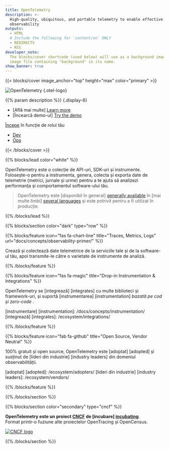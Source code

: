 ```yaml
---
title: OpenTelemetry
description: >-
  High-quality, ubiquitous, and portable telemetry to enable effective
  observability
outputs:
  - HTML
  # Include the following for `content/en` ONLY
  - REDIRECTS
  - RSS
developer_note:
  The blocks/cover shortcode (used below) will use as a background image any
  image file containing "background" in its name.
show_banner: true
---
```


<div class="d-none"><a rel="me" href="https://fosstodon.org/@opentelemetry"></a></div>

{{< blocks/cover image_anchor="top" height="max" color="primary" >}}

<!-- prettier-ignore -->
![OpenTelemetry](/img/logos/opentelemetry-horizontal-color.svg)
{.otel-logo}

<!-- prettier-ignore -->
{{% param description %}}
{.display-6}

<div class="l-primary-buttons mt-5">

- [Află mai multe] [Learn more](docs/what-is-opentelemetry/)
- [Încearcă demo-ul] [Try the demo](docs/demo/)

</div>

<div class="h3 mt-4">
<a class="text-secondary" href="docs/getting-started/">Începe</a> în funcție de rolul tău
</div>
<div class="l-get-started-buttons">

- [Dev](docs/getting-started/dev/)
- [Ops](docs/getting-started/ops/)

</div>
{{< /blocks/cover >}}

{{% blocks/lead color="white" %}}

OpenTelemetry este o colecție de API-uri, SDK-uri și instrumente. Folosește-o pentru a instrumenta,
genera, colecta și exporta date de telemetrie (metrici, jurnale și urme) pentru a te ajuta
să analizezi performanța și comportamentul software-ului tău.


> OpenTelemetry este [disponibil în general] [generally available](/status/) în
> [mai multe limbi] [several languages](docs/languages/) și este potrivit pentru a fi utilizat în producție.

{{% /blocks/lead %}}

{{% blocks/section color="dark" type="row" %}}

{{% blocks/feature icon="fas fa-chart-line" title="Traces, Metrics, Logs" url="docs/concepts/observability-primer/" %}}

Crează și colectează date telemetrice de la serviciile tale și de la software-ul tău, apoi transmite-le către o varietate de instrumente de analiză.

{{% /blocks/feature %}}

{{% blocks/feature icon="fas fa-magic" title="Drop-in Instrumentation & Integrations" %}}

OpenTelemetry se [integrează] [integrates] cu multe biblioteci și framework-uri, și
suportă [instrumentarea] [instrumentation] _bazată pe cod și zero-code_ .

[instrumentare] [instrumentation]: /docs/concepts/instrumentation/
[integrează] [integrates]: /ecosystem/integrations/

{{% /blocks/feature %}}

{{% blocks/feature icon="fab fa-github" title="Open Source, Vendor Neutral" %}}

100% gratuit și open source, OpenTelemetry este [adoptat] [adopted] și susținut de [lideri din industrie] [industry
leaders] din domeniul observabilității.

[adoptat] [adopted]: /ecosystem/adopters/
[lideri din industrie] [industry leaders]: /ecosystem/vendors/

{{% /blocks/feature %}}

{{% /blocks/section %}}

{{% blocks/section color="secondary" type="cncf" %}}

**OpenTelemetry este un proiect [CNCF][] de [incubare] [incubating][]**.<br> Format printr-o
fuziune alte proiectelor OpenTracing și OpenCensus.

[![CNCF logo][]][cncf]

[cncf]: https://cncf.io
[cncf logo]: /img/logos/cncf-white.svg
[incubating]: https://www.cncf.io/projects/

{{% /blocks/section %}}
